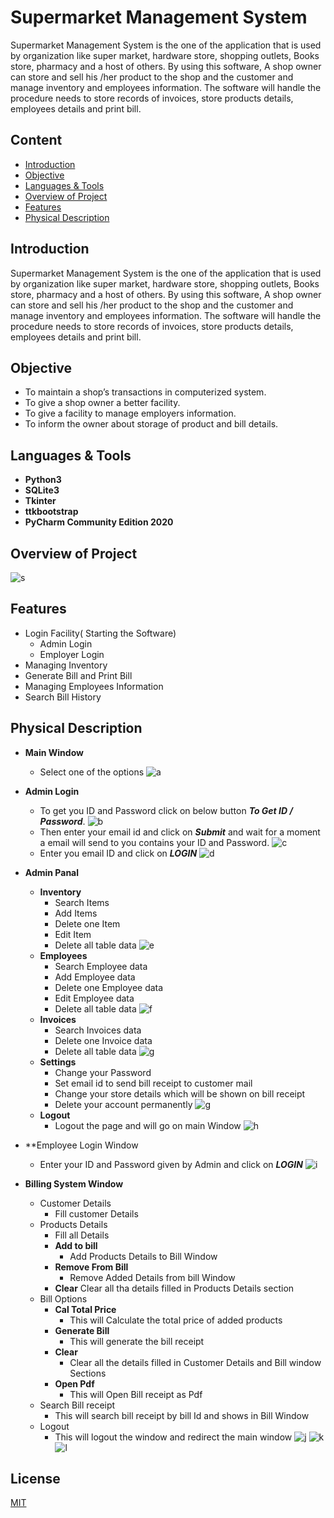 
# Supermarket Management System

Supermarket Management System is the one of the application that is used by organization like super market, hardware store, shopping outlets, Books store, pharmacy and a host of others. 
By using this software, A shop owner can store and sell his /her  product to  the shop and the customer and manage inventory and employees information. The software will handle the procedure needs to store records of invoices, store products details, employees details and print bill. 


## Content

 - [Introduction]()
 - [Objective]()
 - [Languages & Tools]()
 - [Overview of Project]()
 - [Features]()
 - [Physical Description]()

## Introduction

Supermarket Management System is the one of the application that is used by organization like super market, hardware store, shopping outlets, Books store, pharmacy and a host of others. By using this software, A shop owner can store and sell his /her product to the shop and the customer and manage inventory and employees information. The software will handle the procedure needs to store records of invoices, store products details, employees details and print bill.

## Objective
 - To maintain a shop’s transactions in computerized system.
 - To give a shop owner a better facility.
 - To give a facility to manage employers information.
 - To inform the owner about storage of product and bill details.

## Languages & Tools
 - **Python3**
 - **SQLite3**
 - **Tkinter**
 - **ttkbootstrap**
 - **PyCharm Community Edition 2020**

## Overview of Project
![s](PYTHON_PROJECT/Gallery/s.PNG)

## Features
 - Login Facility( Starting the Software)
    - Admin Login
    - Employer Login
 - Managing Inventory
 - Generate Bill and Print Bill 
 - Managing Employees Information
 - Search Bill History

## Physical Description
 - **Main Window**
    - Select one of the options
    ![a](Gallery\a.PNG)
 - **Admin Login**
    - To get you ID and Password click on below button _**To Get ID / Password**_.
    ![b](Gallery\b.PNG)
    - Then enter your email id and click on _**Submit**_ and wait for a moment a email will send to you contains your ID and Password.
    ![c](Gallery\c.PNG)
    - Enter you email ID and click on _**LOGIN**_
    ![d](Gallery\d.PNG)
 - **Admin Panal**
    
    - **Inventory**
        - Search Items
        - Add Items
        - Delete one Item
        - Edit Item
        - Delete all table data 
        ![e](Gallery\e.PNG)
    - **Employees**
        - Search Employee data
        - Add Employee data
        - Delete one Employee data
        - Edit Employee data
        - Delete all table data 
        ![f](Gallery\f.PNG)
    - **Invoices**
        - Search Invoices data
        - Delete one Invoice data
        - Delete all table data 
        ![g](Gallery\g.PNG)
    - **Settings**
        - Change your Password
        - Set email id to send bill receipt to customer mail
        - Change your store details which will be shown on bill receipt
        - Delete your account permanently
        ![g](Gallery\g.PNG)
    - **Logout**
        - Logout the page and will go on main Window
        ![h](Gallery\h.PNG)

- **Employee Login Window
    - Enter your ID and Password given by Admin and click on _**LOGIN**_
    ![i](Gallery\i.PNG)
- **Billing System Window**
    - Customer Details 
        - Fill customer Details
    - Products Details
        - Fill all Details
        - **Add to bill**
            - Add Products Details to Bill Window
        - **Remove From Bill**
            - Remove Added Details from bill Window
        - **Clear**
            Clear all tha details filled in Products Details section
    - Bill Options
        - **Cal Total Price**
            - This will Calculate the total price of added products
        - **Generate Bill**
            - This will generate the bill receipt
        - **Clear**
            - Clear all the details filled in Customer Details and Bill window Sections
        - **Open Pdf**
            - This will Open Bill receipt as Pdf
    - Search Bill receipt
        - This will search bill receipt by bill Id and shows in Bill Window
    - Logout    
        - This will logout the window and redirect the main window 
    ![j](Gallery\j.PNG)
    ![k](Gallery\k.PNG)
    ![l](Gallery\l.PNG)



## License

[MIT](https://choosealicense.com/licenses/mit/)

